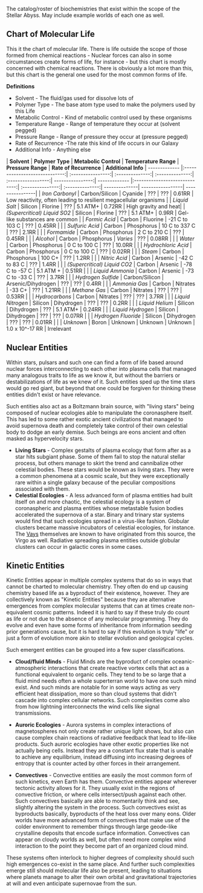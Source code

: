 
The catalog/roster of biochemistries that exist within the scope of the Stellar Abyss.  May include example worlds of each one as well.

## Chart of Molecular Life

This it the chart of molecular life.  There is life outside the scope of those formed from chemical reactions - Nuclear forces can also in some circumstances create forms of life, for instance - but this chart is mostly concerned with chemical reactions.  There is obviously a lot more than this, but this chart is the general one used for the most common forms of life.

**Definitions**

* Solvent - The fluid/gas used for dissolve lots of
* Polymer Type - The base atom type used to make the polymers used by this Life
* Metabolic Control - Kind of metabolic control used by these organisms
* Temperature Range - Range of temperature they occur at (solvent pegged)
* Pressure Range - Range of pressure they occur at (pressure pegged)
* Rate of Recurrence -The rate this kind of life occurs in our Galaxy
* Additional Info - Anything else

 | **Solvent**       | **Polymer Type**           | **Metabolic Control** | **Temperature Range** |  **Pressure Range** | **Rate of Recurrence** | **Additional Info**
 | ------------- |:-----------------------------:| :----------------:| :--------------:| :--------------:| :-----------------:| ----------------:| ------------- |:-----------------------------:| :---------------:| :--------------:| --------------| -----------------| ----------------|
 | *Iron Carbonyl*   | Carbon/Silicon | Cyanide |  ??? | ??? | 0.61RR | Low reactivity, often leading to resilient megacellular organisms |
 | *Liquid Salt*   | Silicon | Florine |  ??? | 5.1 ATM+ | 0.72RR | High gravity and heat|
 | *(Supercritical) Liquid SO2* | Silicon  | Florine |  ???  | 5.1 ATM+ | 0.9RR | Gel-like substances are common |
 | *Formic Acid*   | Carbon | Fluorine | -21 C to 103 C | ??? | 0.45RR |  |
 | *Sulfuric Acid*   | Carbon | Phosphorus | 10 C to 337 C | ??? | 2.1RR | |
 | *Formamide*   | Carbon | Phosphorus | 2 C to 210 C | ??? | 0.45RR |  |
 | *Alcohol*   | Carbon | Phosphorus | *Varies* | ??? | 0.08RR | |
 | *Water*   | Carbon | Phosphorus | 0 C to 100 C | ??? | 10.0RR |  |
 | *Hydrochloric Acid*   | Carbon | Phosphorus | 0 C to 100 C | ??? | 0.02RR |  |
 | *Steam*   | Carbon | Phosphorus | 100 C+ | ??? | 1.2RR |  |
 | *Nitric Acid*   | Carbon | Arsenic | -42 C to 83 C | ??? | 1.4RR |  |
 | *(Supercritical) Liquid CO2*   | Carbon | Arsenic | -78 C to -57 C | 5.1 ATM + | 0.51RR |  |
 | *Liquid Ammonia*   | Carbon | Arsenic | -73 C to -33 C  | ??? | 3.7RR |  |
 | *Hydrogen Sulfide* | Carbon/Silicon | Arsenic/Dihydrogen | ??? | ??? | 0.4RR |  |
 | *Ammonia Gas*   | Carbon | Nitrates | -33 C+ | ??? | 1.21RR |  |
 | *Methane Gas*   | Carbon | Nitrates | ??? | ??? | 0.53RR |  |
 | *Hydrocarbons*   | Carbon | Nitrates | ??? | ??? | 3.7RR |  |
 | *Liquid Nitrogen*   | Silicon | Dihydrogen | ??? | ??? | 0.2RR |  |
 | *Liquid Helium*   | Silicon | Dihydrogen | ??? | 5.1 ATM+ | 0.24RR |  |
  | *Liquid Hydrogen*   | Silicon | Dihydrogen | ??? | ??? | 0.07RR |  |
 | *Hydrogen Fluoride* | Silicon | Dihydrogen | ??? | ??? | 0.01RR |  |
 | *Unknown* | Boron | Unknown | Unknown | Unknown | 1.0 x 10^-17 RR | Irrelevant

## Nuclear Entities

Within stars, pulsars and such one can find a form of life based around nuclear forces interconnecting to each other into plasma cells that managed many analogous traits to life as we know it, but without the barriers or destabilizations of life as we knew of it.  Such entities sped up the time stars would go red giant, but beyond that one could be forgiven for thinking these entities didn't exist or have relevance.  

Such entities also act as a Boltzmann brain source, with "living stars" being composed of nuclear ecologies able to manipulate the coronasphere itself.  This has led to some rather exotic ancient civilizations that managed to avoid supernova death and completely take control of their own celestial body to dodge an early demise.  Such beings are eons ancient and often masked as hypervelocity stars.


* **Living Stars** - Complex gestalts of plasma ecology that form after as a star hits subgiant phase.  Some of them fail to stop the natural stellar process, but others manage to skirt the trend and cannibalize other celestial bodies.  These stars would be known as living stars.  They were a common phenomena at a cosmic scale, but they were exceptionally rare within a single galaxy because of the peculiar compositions associated with them.
* **Celestial Ecologies** - A less advanced form of plasma entities had built itself on and more chaotic, the celestial ecology is a system of coronaspheric and plasma entities whose metastable fusion bodies accelerated the supernova of a star.  Binary and trinary star systems would find that such ecologies spread in a virus-like fashion.  Globular clusters became massive incubators of celestial ecologies, for instance.  The [Vays](....\Stellar_Abyss_Setting_Bible\2_Sapients) themselves are known to have originated from this source, the Virgo as well.  Radiative spreading plasma entities outside globular clusters can occur in galactic cores in some cases.  


## Kinetic Entities

Kinetic Entities appear in multiple complex systems that do so in ways that cannot be charted to molecular chemistry.  They often do end up causing chemistry based life as a byproduct of their existence, however.  They are collectively known as "Kinetic Entities" because they are alternative emergences from complex molecular systems that can at times create non-equivalent cosmic patterns.  Indeed it is hard to say if these truly do count as life or not due to the absence of any molecular programming.  They do evolve and even have some forms of inheritance from information seeding prior generations cause, but it is hard to say if this evolution is truly "life" or just a form of evolution more akin to stellar evolution and geological cycles.

Such emergent entities can be grouped into a few super classifications.

* **Cloud/fluid Minds** - Fluid Minds are the byproduct of complex oceanic-atmospheric interactions that create reactive vortex cells that act as a functional equivalent to organic cells.  They tend to be so large that a fluid mind needs often a whole superterran world to have one such mind exist.  And such minds are notable for in some ways acting as very efficient heat dissipation, more so than cloud systems that didn't cascade into complex cellular networks.  Such complexities come also from how lightning interconnects the wind cells like signal transmissions.

* **Auroric Ecologies** - Aurora systems in complex interactions of magnetospheres not only create rather unique light shows, but also can cause complex chain reactions of radiative feedback that lead to life-like products.  Such auroric ecologies have other exotic properties like not actually being cells.  Instead they are a constant flux state that is unable to achieve any equilibrium, instead diffusing into increasing degrees of entropy that is counter acted by other forces in their arrangement.  

* **Convectives** - Convective entities are easily the most common form of such kinetics, even Earth has them.  Convective entities appear wherever tectonic activity allows for it.  They usually exist in the regions of convective friction, or where cells intersect/push against each other.  Such convectives basically are able to momentarily think and see, slightly altering the system in the process.  Such convectives exist as byproducts basically, byproducts of the heat loss over many eons.  Older worlds have more advanced form of convectives that make use of the colder environment to remember things through large geode-like crystalline deposits that encode surface information.  Convectives can appear on cloudy worlds as well, but often need more complex wind interaction to the point they become part of an organized cloud mind.  

These systems often interlock to higher degrees of complexity should such high emergences co-exist in the same place.  And further such complexities emerge still should molecular life also be present, leading to situations where planets manage to alter their own orbital and gravitational trajectories at will and even anticipate supernovae from the sun.  